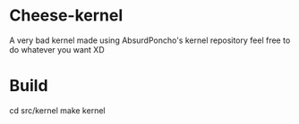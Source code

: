# Cheese-kernel
A very bad kernel made using AbsurdPoncho's kernel repository 
feel free to do whatever you want XD

# Build
cd src/kernel
make kernel
